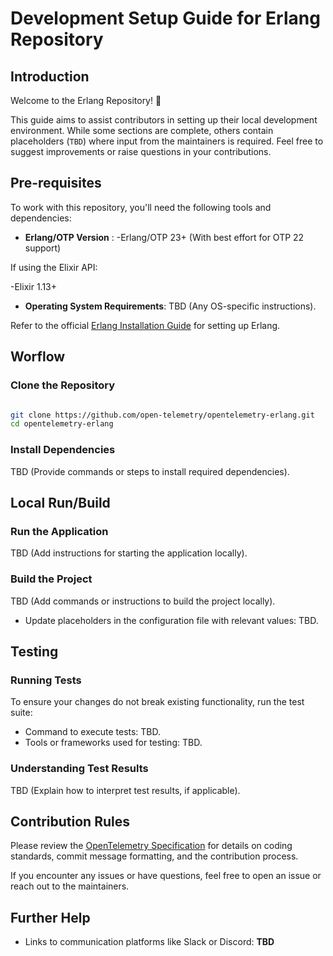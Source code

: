 # Development Setup Guide for Erlang Repository

## Introduction
Welcome to the Erlang Repository! 🎉

This guide aims to assist contributors in setting up their local development environment. While some sections are complete, others contain placeholders (`TBD`) where input from the maintainers is required. Feel free to suggest improvements or raise questions in your contributions.


## Pre-requisites

To work with this repository, you'll need the following tools and dependencies:

- **Erlang/OTP Version** :
  -Erlang/OTP 23+ (With best effort for OTP 22 support)
  
If using the Elixir API:

-Elixir 1.13+

- **Operating System Requirements**: TBD (Any OS-specific instructions).

Refer to the official [Erlang Installation Guide](https://www.erlang.org/downloads) for setting up Erlang.


## Worflow

### Clone the Repository
```bash

git clone https://github.com/open-telemetry/opentelemetry-erlang.git
cd opentelemetry-erlang
```

### Install Dependencies
TBD (Provide commands or steps to install required dependencies).

## Local Run/Build

### Run the Application
TBD (Add instructions for starting the application locally).

### Build the Project

TBD (Add commands or instructions to build the project locally).

- Update placeholders in the configuration file with relevant values: TBD.

## Testing

### Running Tests
To ensure your changes do not break existing functionality, run the test suite:
- Command to execute tests: TBD.
- Tools or frameworks used for testing: TBD.

### Understanding Test Results
TBD (Explain how to interpret test results, if applicable).


## Contribution Rules
Please review the [OpenTelemetry Specification](https://opentelemetry.io/docs/specs/otel/) for details on coding standards, commit message formatting, and the contribution process.

If you encounter any issues or have questions, feel free to open an issue or reach out to the maintainers.


## Further Help
- Links to communication platforms like Slack or Discord: **TBD**
